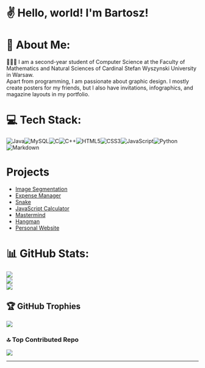# ✌️ Hello, world! I'm Bartosz!

# 💫 About Me:

👨🏻‍🎓 I am a second-year student of Computer Science at the Faculty of Mathematics and Natural Sciences of Cardinal Stefan Wyszynski University in Warsaw. <br>Apart from programming, I am passionate about graphic design. I mostly create posters for my friends, but I also have invitations, infographics, and magazine layouts in my portfolio. 


# 💻 Tech Stack:
![Java](https://img.shields.io/badge/java-%23ED8B00.svg?style=for-the-badge&logo=java&logoColor=white)![MySQL](https://img.shields.io/badge/mysql-%2300f.svg?style=for-the-badge&logo=mysql&logoColor=white)![C](https://img.shields.io/badge/c-%2300599C.svg?style=for-the-badge&logo=c&logoColor=white)![C++](https://img.shields.io/badge/c++-%2300599C.svg?style=for-the-badge&logo=c%2B%2B&logoColor=white)![HTML5](https://img.shields.io/badge/html5-%23E34F26.svg?style=for-the-badge&logo=html5&logoColor=white)![CSS3](https://img.shields.io/badge/css3-%231572B6.svg?style=for-the-badge&logo=css3&logoColor=white)![JavaScript](https://img.shields.io/badge/javascript-%23323330.svg?style=for-the-badge&logo=javascript&logoColor=%23F7DF1E)![Python](https://img.shields.io/badge/python-3670A0?style=for-the-badge&logo=python&logoColor=ffdd54)![Markdown](https://img.shields.io/badge/markdown-%23000000.svg?style=for-the-badge&logo=markdown&logoColor=white) 

# Projects

- [Image Segmentation](https://github.com/amrusb/ImageSegmentation)
- [Expense Manager](https://github.com/amrusb/ExpenseManager)
- [Snake](https://github.com/amrusb/Snake)
- [JavaScript Calculator](https://github.com/amrusb/JS-Calculator)
- [Mastermind](https://github.com/amrusb/Mastermind)
- [Hangman](https://github.com/amrusb/Hangman)
- [Personal Website](https://github.com/amrusb/amrusb.github.io)

# 📊 GitHub Stats:
![](https://github-readme-stats.vercel.app/api?username=amrusb&theme=yeblu&hide_border=false&include_all_commits=true&count_private=false)<br/>
![](https://github-readme-streak-stats.herokuapp.com/?user=amrusb&theme=yeblu&hide_border=false)<br/>
![](https://github-readme-stats.vercel.app/api/top-langs/?username=amrusb&theme=yeblu&hide_border=false&include_all_commits=true&count_private=false&layout=compact)

## 🏆 GitHub Trophies
![](https://github-profile-trophy.vercel.app/?username=amrusb&theme=radical&no-frame=false&no-bg=true&margin-w=4)

### 🔝 Top Contributed Repo
![](https://github-contributor-stats.vercel.app/api?username=amrusb&limit=5&theme=onestar&combine_all_yearly_contributions=true)

---
<!-- Proudly created with GPRM ( https://gprm.itsvg.in ) -->


